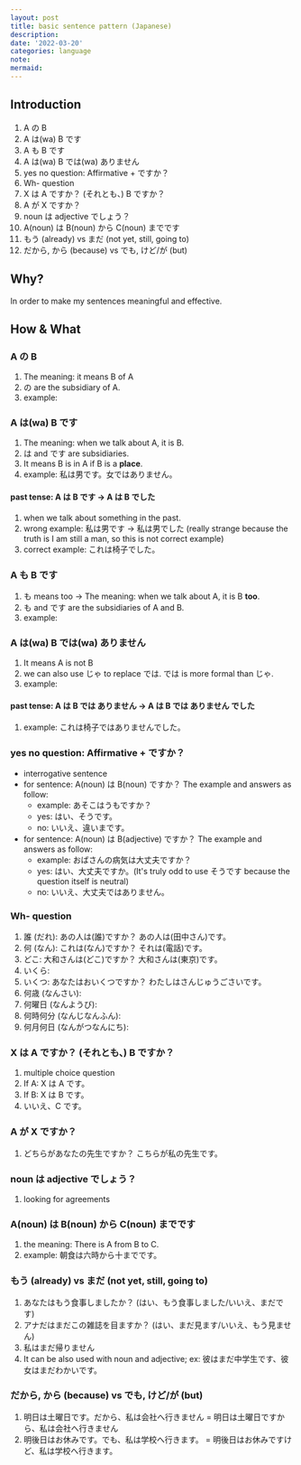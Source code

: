 ```yaml
---
layout: post
title: basic sentence pattern (Japanese)
description:
date: '2022-03-20'
categories: language
note:
mermaid:
---
```


## Introduction

1. A の B
2. A は(wa) B です
3. A も B です
4. A は(wa) B では(wa) ありません
5. yes no question: Affirmative + ですか？
6. Wh- question
7. X は A ですか？ (それとも、) B ですか？
8. A が X ですか？
9. noun は adjective でしょう？
10. A(noun) は B(noun) から C(noun) までです
11. もう (already) vs まだ (not yet, still, going to)
12. だから, から (because) vs でも, けど/が (but)

## Why?

In order to make my sentences meaningful and effective.

## How & What

### A の B

1. The meaning: it means B of A
2. の are the subsidiary of A.
3. example:

### A は(wa) B です

1. The meaning: when we talk about A, it is B.
2. は and です are subsidiaries.
3. It means B is in A if B is a **place**.
4. example: 私は男です。女ではありません。

#### past tense: A は B です -> A は B でした

1. when we talk about something in the past.
2. wrong example: 私は男です -> 私は男でした (really strange because the truth is I am still a man, so this is not correct example)
3. correct example: これは椅子でした。

### A も B です

1. も means too ->  The meaning: when we talk about A, it is B **too**.
2. も and です are the subsidiaries of A and B.
3. example:

### A は(wa) B では(wa) ありません

1. It means A is not B
2. we can also use じゃ to replace では. では is more formal than じゃ.
3. example:

#### past tense: A は B では ありません -> A は B では ありません でした

1. example: これは椅子ではありませんでした。

### yes no question: Affirmative + ですか？

* interrogative sentence
* for sentence: A(noun) は B(noun) ですか？ The example and answers as follow:
  * example: あそこはうもですか？
  * yes: はい、そうです。
  * no: いいえ、違いまです。
* for sentence: A(noun) は B(adjective) ですか？ The example and answers as follow:
  * example: おばさんの病気は大丈夫ですか？
  * yes: はい、大丈夫ですか。(It's truly odd to use そうです because the question itself is neutral)
  * no: いいえ、大丈夫ではありません。

### Wh- question

1. 誰 (だれ): あの人は(誰)ですか？ あの人は(田中さん)です。
2. 何 (なん): これは(なん)ですか？ それは(電話)です。
3. どこ: 大和さんは(どこ)ですか？ 大和さんは(東京)です。
4. いくら:
5. いくつ: あなたはおいくつですか？ わたしはさんじゅうごさいです。
6. 何歳 (なんさい):
7. 何曜日 (なんようび):
8. 何時何分 (なんじなんふん):
9. 何月何日 (なんがつなんにち):

### X は A ですか？ (それとも、) B ですか？

1. multiple choice question
2. If A: X は A です。
3. If B: X は B です。
4. いいえ、C です。

### A が X ですか？

1. どちらがあなたの先生ですか？ こちらが私の先生です。

### noun は adjective でしょう？

1. looking for agreements

### A(noun) は B(noun) から C(noun) までです

1. the meaning: There is A from B to C.
2. example: 朝食は六時から十までです。

### もう (already) vs まだ (not yet, still, going to)

1. あなたはもう食事しましたか？ (はい、もう食事しました/いいえ、まだです)
2. アナだはまだこの雑誌を目ますか？ (はい、まだ見ます/いいえ、もう見ません)
3. 私はまだ帰りません
4. It can be also used with noun and adjective; ex: 彼はまだ中学生です、彼女はまだわかいです。

### だから, から (because) vs でも, けど/が (but)

1. 明日は土曜日です。だから、私は会社へ行きません = 明日は土曜日ですから、私は会社へ行きません
2. 明後日はお休みです。でも、私は学校へ行きます。 = 明後日はお休みですけど、私は学校へ行きます。

